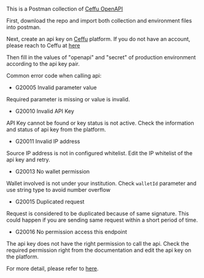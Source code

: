 This is a Postman collection of [Ceffu OpenAPI](https://apidoc.ceffu.io/apidoc/shared-c9ece2c6-3ab4-4667-bb7d-c527fb3dbf78/doc-338167)

First, download the repo and import both collection and environment files into postman.

Next, create an api key on [Ceffu](https://www.ceffu.com) platform. If you do not have an account, please reach to Ceffu at [here](https://www.ceffu.com/get-started)

Then fill in the values of "openapi" and "secret" of production environment according to the api key pair.

Common error code when calling api:

- G20005 Invalid parameter value

Required parameter is missing or value is invalid.

- G20010 Invalid API Key

API Key cannot be found or key status is not active. Check the information and status of api key from the platform.

- G20011 Invalid IP address

Source IP address is not in configured whitelist. Edit the IP whitelist of the api key and retry.

- G20013 No wallet permission

Wallet involved is not under your institution. Check `walletId` parameter and use string type to avoid number overflow

- G20015 Duplicated request

Request is considered to be duplicated because of same signature. This could happen if you are sending same request within a short period of time.

- G20016 No permission access this endpoint

The api key does not have the right permission to call the api. Check the required permission right from the documentation and edit the api key on the platform.

For more detail, please refer to [here](https://apidoc.ceffu.io/apidoc/shared-c9ece2c6-3ab4-4667-bb7d-c527fb3dbf78/doc-338174).
